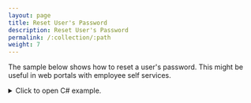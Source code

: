 ```yaml
---
layout: page
title: Reset User's Password
description: Reset User's Password
permalink: /:collection/:path
weight: 7
---
```


The sample below shows how to reset a user's password. 
This might be useful in web portals with employee self services.  

<details>
<summary>Click to open C# example.</summary>
{% highlight csharp %}
// open connection
ERPConnect.R3Connection con = new R3Connection("SAPServer",00,"SAPUser","Password","EN","800");
ERPConnect.LIC.SetLic("xxxxxxxxxxxxx"); //Set your ERPConnect License. #

con.Open();  //Open the connection to SAP.
  
// Create function object
RFCFunction func = con.CreateFunction("BAPI_USER_CHANGE");
  
// set the user's name
Console.WriteLine("Please type user's name to reset password");
string UserName = Console.ReadLine();
func.Exports["USERNAME"].ParamValue = UserName;
  
// set a new password
func.Exports["PASSWORD"].ToStructure()["BAPIPWD"] = "init01";
  
// set the X field to indicate that the password should be changed
func.Exports["PASSWORDX"].ToStructure()["BAPIPWD"] = "X";
  
// Execut e the function          
func.Execute();
  
// loop return table and output messages
foreach(RFCStructure retrow in func.Tables["RETURN"].Rows)
    Console.WriteLine(retrow["MESSAGE"].ToString());
  
con.Close();
  
Console.WriteLine("");
Console.WriteLine("Press enter to quit.");
Console.ReadLine();
{% endhighlight %}
</details>
